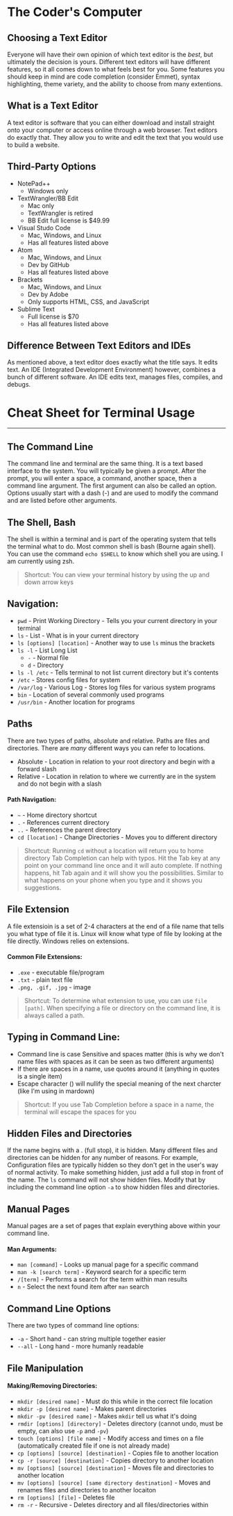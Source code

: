 # The Coder's Computer

## Choosing a Text Editor
Everyone will have their own opinion of which text editor is the *best*, but ultimately the decision is yours. Different text editors will have different features, so it all comes down to what feels best for you. Some features you should keep in mind are code completion (consider Emmet), syntax highlighting, theme variety, and the ability to choose from many extentions. 

## What is a Text Editor
A text editor is software that you can either download and install straight onto your computer or access online through a web browser. Text editors do exactly that. They allow you to write and edit the text that you would use to build a website. 

## Third-Party Options
* NotePad++
  * Windows only
* TextWrangler/BB Edit
  * Mac only
  * TextWrangler is retired
  * BB Edit full license is $49.99
* Visual Studo Code
  * Mac, Windows, and Linux
  * Has all features listed above
* Atom
  * Mac, Windows, and Linux
  * Dev by GitHub
  * Has all features listed above
* Brackets
  * Mac, Windows, and Linux
  * Dev by Adobe
  * Only supports HTML, CSS, and JavaScript
* Sublime Text
  * Full license is $70
  * Has all features listed above

## Difference Between Text Editors and IDEs
As mentioned above, a text editor does exactly what the title says. It edits text. An IDE (Integrated Development Environment) however, combines a bunch of different software. An IDE edits text, manages files, compiles, and debugs.

# Cheat Sheet for Terminal Usage

___________________________________

## The Command Line
The command line and terminal are the same thing. It is a text based interface to the system. You will typically be given a prompt. After the prompt, you will enter a space, a command, another space, then a command line argument. The first argument can also be called an option. Options usually start with a dash (-) and are used to modify the command and are listed before other arguments.

## The Shell, Bash
The shell is within a terminal and is part of the operating system that tells the terminal what to do. Most common shell is bash (Bourne again shell). You can use the command `echo $SHELL` to know which shell you are using. I am currently using zsh.

> Shortcut: You can view your terminal history by using the up and down arrow keys

## Navigation:
* `pwd` - Print Working Directory - Tells you your current directory in your terminal
* `ls` - List - What is in your current directory 
* `ls [options] [location]` - Another way to use `ls` minus the brackets
* `ls -l` - List Long List
  * `-` - Normal file
  * `d` - Directory
* `ls -l /etc` - Tells terminal to not list current directory but it's contents
* `/etc` - Stores config files for system
* `/var/log` - Various Log - Stores log files for various system programs
* `bin` - Location of several commonly used programs 
* `/usr/bin` - Another location for programs

## Paths
There are two types of paths, absolute and relative. Paths are files and directories. There are *many* different ways you can refer to locations.
* Absolute - Location in relation to your root directory and begin with a forward slash
* Relative - Location in relation to where we currently are in the system and do not begin with a slash

#### Path Navigation:
* `~` - Home directory shortcut
* `.` - References current directory
* `..` - References the parent directory
* `cd [location]` - Change Directories - Moves you to different directory

> Shortcut: Running `cd` without a location will return you to home directory
> Tab Completion can help with typos. Hit the Tab key at any point on your command line once and it will auto complete. If nothing happens, hit Tab again and it will show you the possibilities. Similar to what happens on your phone when you type and it shows you suggestions.

## File Extension
A file extensioin is a set of 2-4 characters at the end of a file name that tells you what type of file it is. Linux will know what type of file by looking at the file directly. Windows relies on extensions.

#### Common File Extensions:
* `.exe` - executable file/program
* `.txt` - plain text file
* `.png, .gif, .jpg` - image

> Shortcut: To determine what extension to use, you can use `file [path]`. When specifying a file or directory on the command line, it is always called a path.

## Typing in Command Line:
* Command line is case Sensitive and spaces matter (this is why we don't name files with spaces as it can be seen as two different arguments)
* If there are spaces in a name, use quotes around it (anything in quotes is a single item)
* Escape character (\) will nullify the special meaning of the next charcter (like I'm using in mardown)

> Shortcut: If you use Tab Completion before a space in a name, the terminal will escape the spaces for you

## Hidden Files and Directories
If the name begins with a . (full stop), it is hidden. Many different files and directories can be hidden for any number of reasons. For example, Configuration files are typically hidden so they don't get in the user's way of normal activity.
To make something hidden, just add a full stop in front of the name. The `ls` command will not show hidden files. Modify that by including the command line option `-a` to show hidden files and directories.

## Manual Pages
Manual pages are a set of pages that explain everything above within your command line. 

#### Man Arguments:
* `man [command]` - Looks up manual page for a specific command
* `man -k [search term]` - Keyword search for a specific term
* `/[term]` - Performs a search for the term within man results
* `n` - Select the next found item after `man` search

## Command Line Options
There are two types of command line options:
* `-a` - Short hand - can string multiple together easier
* `--all` - Long hand - more humanly readable

## File Manipulation

#### Making/Removing Directories:
* `mkdir [desired name]` - Must do this while in the correct file location
* `mkdir -p [desired name]` - Makes parent directories
* `mkdir -pv [desired name]` - Makes `mkdir` tell us what it's doing
* `rmdir [options] [directory]` - Deletes directory (cannot undo, must be empty, can also use `-p` and `-pv`)
* `touch [options] [file name]` - Modify access and times on a file (automatically created file if one is not already made)
* `cp [options] [source] [destination]` - Copies file to another location
* `cp -r [source] [destination]` - Copies directory to another location
* `mv [options] [source] [destination]` - Moves file and directories to another location
* `mv [options] [source] [same directory destination]` - Moves and renames files and directories to another locaiton
* `rm [options] [file]` - Deletes file
* `rm -r` - Recursive - Deletes directory and all files/directories within







